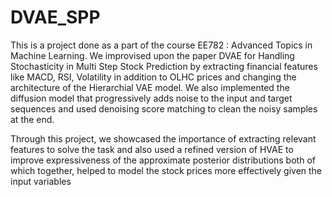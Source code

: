 # DVAE_SPP

This is a project done as a part of the course EE782 : Advanced Topics in Machine Learning. We improvised upon the paper DVAE for Handling Stochasticity in Multi Step Stock Prediction by extracting financial features like MACD, RSI, Volatility in addition to OLHC prices and changing the architecture of the Hierarchial VAE model. We also implemented the diffusion model that progressively adds noise to the input and target sequences and used denoising score matching to clean the noisy samples at the end.

Through this project, we showcased the importance of extracting relevant features to solve the task and also used a refined version of HVAE to improve expressiveness of the approximate posterior distributions both of which together, helped to model the stock prices more effectively given the input variables

